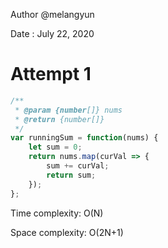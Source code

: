 Author @melangyun

Date : July 22, 2020

# Attempt 1

```javascript
/**
 * @param {number[]} nums
 * @return {number[]}
 */
var runningSum = function(nums) {
    let sum = 0;
    return nums.map(curVal => { 
        sum += curVal;
        return sum;
    });
};
```

Time complexity: O(N)

Space complexity: O(2N+1)
